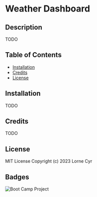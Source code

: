 # Weather Dashboard

## Description

TODO

<!-- The live site can b e viewed [here](https://llourn.github.io/weather-dashboard/).

![Screenshot of the live site](./screenshot.png) -->

## Table of Contents

- [Installation](#installation)
- [Credits](#credits)
- [License](#license)

## Installation

TODO

## Credits

TODO

## License

MIT License Copyright (c) 2023 Lorne Cyr

## Badges

![Boot Camp Project](https://img.shields.io/badge/Boot%20Camp%20Project-%E2%9C%94%EF%B8%8F-green)
